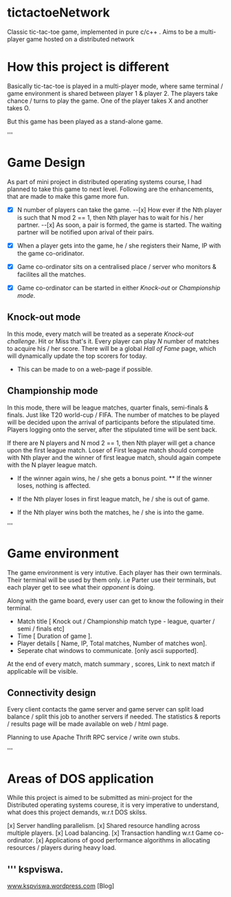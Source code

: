 tictactoeNetwork
================

Classic tic-tac-toe game, implemented in pure c/c++ . Aims to be a multi-player game hosted on a distributed network

How this project is different
=============================

Basically tic-tac-toe is played in a multi-player mode, where same terminal / game environment is shared between
player 1 & player 2. The players take chance / turns to play the game. One of the player takes X and another takes O.

But this game has been played as a stand-alone game.

'''

Game Design
==========

As part of mini project in distributed operating systems course, I had planned to take this game to next level.
Following are the enhancements, that are made to make this game more fun.

-[x] N number of players can take the game.
--[x] How ever if the Nth player is such that N mod 2 == 1, then Nth player has to wait for his / her partner.
--[x] As soon, a pair is formed, the game is started. The waiting partner will be notified upon arival of their pairs.

-[x] When a player gets into the game, he / she registers their Name, IP with the game co-oridinator.
-[x] Game co-ordinator sits on a centralised place / server who monitors & facilites all the matches.

-[x] Game co-ordinator can be started in either *Knock-out* or *Championship mode*.

Knock-out mode
-------------

In this mode, every match will be treated as a seperate *Knock-out challenge*. Hit or Miss that's it.
Every player can play _N_ number of matches to acquire his / her score.
There will be a global *Hall of Fame* page, which will dynamically update the top scorers for today.
* This can be made to on a web-page if possible.

Championship mode
-----------------

In this mode, there will be league matches, quarter finals, semi-finals & finals. Just like T20 world-cup / FIFA.
The number of matches to be played will be decided upon the arrival of participants before the stipulated time.
Players logging onto the server, after the stipulated time will be sent back.

If there are N players and N mod 2 == 1, then Nth player will get a chance upon the first league match.
Loser of First league match should compete with Nth player and the winner of first league match, should again compete with the
N player league match.
* If the winner again wins, he / she gets a bonus point.
** If the winner loses, nothing is affected.

* If the Nth player loses in first league match, he / she is out of game.
* If the Nth player wins both the matches, he / she is into the game.

'''

Game environment
================

The game environment is very intutive. Each player has their own terminals.
Their terminal will be used by them only. i.e Parter use their terminals, but each player get to see what their *opponent* is doing.

Along with the game board, every user can get to know the following in their terminal.

* Match title [ Knock out / Championship match type - league, quarter / semi / finals etc]
* Time [ Duration of game ].
* Player details [ Name, IP, Total matches, Number of matches won].
* Seperate chat windows to communicate. [only ascii supported].

At the end of every match, match summary , scores, Link to next match if applicable will be visible.

Connectivity design
-------------------

Every client contacts the game server and game server can split load balance / split this job to another servers if needed.
The statistics & reports / results page will be made available on web / html page.

Planning to use Apache Thrift RPC service / write own stubs.

'''

Areas of DOS application
========================

While this project is aimed to be submitted as mini-project for the Distributed operating systems courese,
it is very imperative to understand, what does this project demands, w.r.t DOS skilss.

[x] Server handling parallelism.
[x] Shared resource handling across multiple players.
[x] Load balancing.
[x] Transaction handling w.r.t Game co-ordinator.
[x] Applications of good performance algorithms in allocating resources / players during heavy load.


'''
kspviswa.
---------
www.kspviswa.wordpress.com [Blog]
